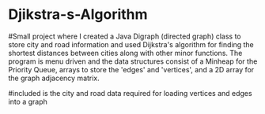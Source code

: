 # Djikstra-s-Algorithm

#Small project where I created a Java Digraph (directed graph) class to store city and road information and used Dijkstra's algorithm for finding the shortest distances between cities along with other minor functions. The program is menu driven and the data structures consist of a Minheap for the Priority Queue, arrays to store the 'edges' and 'vertices', and a 2D array for the graph adjacency matrix.

#included is the city and road data required for loading vertices and edges into a graph
